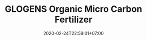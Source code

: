 ---
title: "GLOGENS Organic Micro Carbon Fertilizer"
date: 2020-02-24T22:59:01+07:00
draft: false
description: 
layout: "en/glogens-organic-micro-carbon-fertilizer"
---
